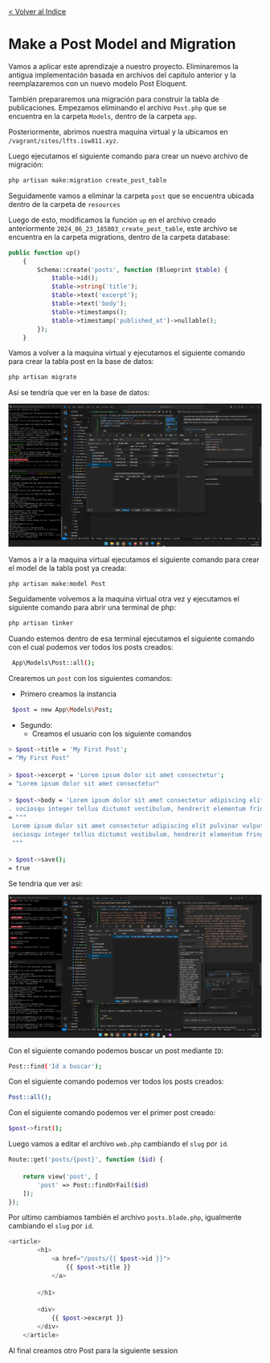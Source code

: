 [< Volver al Indice](/Docs/readme.md/)

# Make a Post Model and Migration

Vamos a aplicar este aprendizaje a nuestro proyecto. Eliminaremos la antigua implementación basada en archivos del capítulo anterior y la reemplazaremos con un nuevo modelo Post Eloquent. 

También prepararemos una migración para construir la tabla de publicaciones. Empezamos eliminando el archivo `Post.php` que se encuentra en la carpeta `Models`, dentro de la carpeta `app`.

Posteriormente, abrimos nuestra maquina virtual y la ubicamos en `/vagrant/sites/lfts.isw811.xyz`.

Luego ejecutamos el siguiente comando para crear un nuevo archivo de migración:

```bash
php artisan make:migration create_post_table
```

Seguidamente vamos a eliminar la carpeta `post` que se encuentra ubicada dentro de la carpeta de `resources`

Luego de esto, modificamos la función `up` en el archivo creado anteriormente `2024_06_23_185803_create_post_table`, este archivo se encuentra en la carpeta migrations, dentro de la carpeta database:

```php
public function up()
    {
        Schema::create('posts', function (Blueprint $table) {
            $table->id();
            $table->string('title');
            $table->text('excerpt');
            $table->text('body');
            $table->timestamps();
            $table->timestamp('published_at')->nullable();
        });
    }
```

Vamos a volver a la maquina virtual y ejecutamos el siguiente comando para crear la tabla post en la base de datos:

```bash
php artisan migrate
```

Así se tendría que ver en la base de datos:

![Base de datos actualizad con la tabla post](./images/20.1%20posts.png)

Vamos a ir a la maquina virtual ejecutamos el siguiente comando para crear el model de la tabla post ya creada:

```bash
php artisan make:model Post
```

Seguidamente volvemos a la maquina virtual otra vez y ejecutamos el siguiente comando para abrir una terminal de php:

```bash
php artisan tinker
```

Cuando estemos dentro de esa terminal ejecutamos el siguiente comando con el cual podemos ver todos los posts creados:

```bash
 App\Models\Post::all();
```

Crearemos un `post` con los siguientes comandos:

* Primero creamos la instancia

```bash
 $post = new App\Models\Post;
```

* Segundo:
    * Creamos el usuario con los siguiente comandos

 ```bash   
> $post->title = 'My First Post';
= "My First Post"

> $post->excerpt = 'Lorem ipsum dolor sit amet consectetur';
= "Lorem ipsum dolor sit amet consectetur"

> $post->body = 'Lorem ipsum dolor sit amet consectetur adipiscing elit pulvinar vulputate gravida, congue facilisi eros fusce venenatis sociosqu montes tellus leo, nulla curae interdum facilisis etiam velit lacus suspendisse id. Suspendisse cum inceptos mattis tempus proin dictumst fusce condimentum at magna vehicula, ullamcorper nam varius nisl a hendrerit tristique fringilla cursus ac, natoque sagittis bibendum ultrices velit habitant himenaeos eget urna aenean. Mollis ornare parturient sapien fames nascetur volutpat sollicitudin euismod suspendisse donec natoque, hac ultrices penatibus rutrum imperdiet viverra tincidunt
. sociosqu integer tellus dictumst vestibulum, hendrerit elementum fringilla sed ligula convallis dictum duis malesuada class.';
= """
  Lorem ipsum dolor sit amet consectetur adipiscing elit pulvinar vulputate gravida, congue facilisi eros fusce venenatis sociosqu montes tellus leo, nulla curae interdum facilisis etiam velit lacus suspendisse id. Suspendisse cum inceptos mattis tempus proin dictumst fusce condimentum at magna vehicula, ullamcorper nam varius nisl a hendrerit tristique fringilla cursus ac, natoque sagittis bibendum ultrices velit habitant himenaeos eget urna aenean. Mollis ornare parturient sapien fames nascetur volutpat sollicitudin euismod suspendisse donec natoque, hac ultrices penatibus rutrum imperdiet viverra tincidunt\n
  sociosqu integer tellus dictumst vestibulum, hendrerit elementum fringilla sed ligula convallis dictum duis malesuada class.
  """

> $post->save();
= true
```

Se tendria que ver asi:

![tabla post](./images/20.2%20databases.png)

Con el siguiente comando podemos buscar un post mediante `ID`:

```bash
Post::find('Id a buscar');
```

Con el siguiente comando podemos ver todos los posts creados:

```bash
Post::all();
```

Con el siguiente comando podemos ver el primer post creado:

```bash
$post->first();
```

Luego vamos a editar el archivo `web.php` cambiando el `slug` por `id`.

```php
Route::get('posts/{post}', function ($id) {

    return view('post', [
        'post' => Post::findOrFail($id)
    ]);
});
```

Por ultimo cambiamos también el archivo `posts.blade.php`, igualmente cambiando el `slug` por `id`.

```php
<article>
        <h1>
            <a href="/posts/{{ $post->id }}">
                {{ $post->title }}
            </a>

        </h1>

        <div>
            {{ $post->excerpt }}
        </div>
    </article>
```

Al final creamos otro Post para la siguiente session